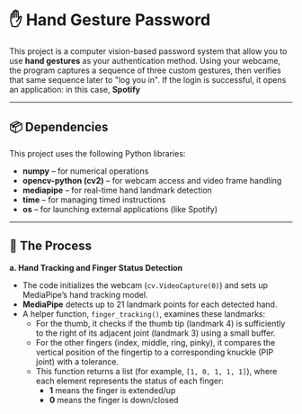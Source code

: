 # ✋ Hand Gesture Password

This project is a computer vision-based password system that allow you to use **hand gestures** as your authentication method. Using your webcame, the program captures a sequence of three custom gestures, then verifies that same sequence later to "log you in". If the login is successful, it opens an application: in this case, **Spotify**

---

## 📦 Dependencies

This project uses the following Python libraries:

- **numpy** – for numerical operations
- **opencv-python (cv2)** – for webcam access and video frame handling
- **mediapipe** – for real-time hand landmark detection
- **time** – for managing timed instructions
- **os** – for launching external applications (like Spotify)

---

## 🔁 The Process

**a. Hand Tracking and Finger Status Detection** 
 - The code initializes the webcam (`cv.VideoCapture(0)`) and sets up MediaPipe’s hand tracking model.
 - **MediaPipe** detects up to 21 landmark points for each detected hand.
 - A helper function, `finger_tracking()`, examines these landmarks:
    - For the thumb, it checks if the thumb tip (landmark 4) is sufficiently to the right of its adjacent joint (landmark 3) using a small buffer.
    - For the other fingers (index, middle, ring, pinky), it compares the vertical position of the fingertip to a corresponding knuckle (PIP joint) with a tolerance.
    - This function returns a list (for example, `[1, 0, 1, 1, 1]`), where each element represents the status of each finger:
        - **1** means the finger is extended/up
        - **0** means the finger is down/closed